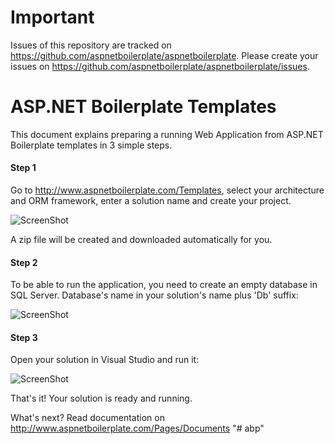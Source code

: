 # Important

Issues of this repository are tracked on https://github.com/aspnetboilerplate/aspnetboilerplate. Please create your issues on https://github.com/aspnetboilerplate/aspnetboilerplate/issues.

# ASP.NET Boilerplate Templates


This document explains preparing a running Web Application from ASP.NET Boilerplate templates in 3 simple steps.

#### Step 1

Go to http://www.aspnetboilerplate.com/Templates, select your architecture and ORM framework, enter a solution name and create your project.

![ScreenShot](https://raw.github.com/aspnetboilerplate/templates/master/Docs/create_template_site_3.png)

A zip file will be created and downloaded automatically for you.

#### Step 2

To be able to run the application, you need to create an empty database in SQL Server. Database's name in your solution's name plus 'Db' suffix:

![ScreenShot](https://raw.github.com/aspnetboilerplate/templates/master/Docs/create_template_db.png)

#### Step 3

Open your solution in Visual Studio and run it:

![ScreenShot](https://raw.github.com/aspnetboilerplate/templates/master/Docs/create_template_web.png)

That's it! Your solution is ready and running.

What's next? Read documentation on http://www.aspnetboilerplate.com/Pages/Documents
"# abp" 
